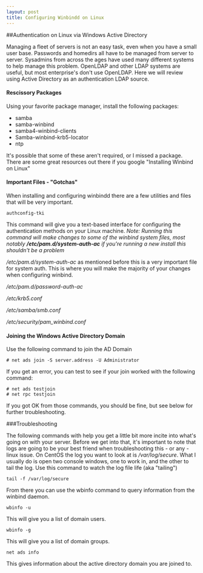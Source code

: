 ```yaml
---
layout: post
title: Configuring Winbindd on Linux  
---
```

##Authentication on Linux via Windows Active Directory

Managing a fleet of servers is not an easy task, even when you have a small user base. Passwords and homedirs all have to be managed from server to server. Sysadmins from across the ages have used many different systems to help manage this problem. OpenLDAP and other LDAP systems are useful, but most enterprise's don't use OpenLDAP. Here we will review using Active Directory as an authentication LDAP source. 

#### Rescissory Packages
Using your favorite package manager, install the following packages:

* samba
* samba-winbind
* samba4-winbind-clients
* Samba-winbind-krb5-locator
* ntp

It's possible that some of these aren't required, or I missed a package. There are some great resources out there if you google "Installing Winbind on Linux"

#### Important Files - "Gotchas"
When installing and configuring winbindd there are a few utilities and files that will be very important.

    authconfig-tki

This command will give you a text-based interface for configuring the authentication methods on your Linux machine. *Note: Running this command will make changes to some of the winbind system files, most notably **/etc/pam.d/system-auth-ac** if you're running a new install this shouldn't be a problem* 

*/etc/pam.d/system-auth-ac*
as mentioned before this is a very important file for system auth. This is where you will make the majority of your changes when configuring winbind.

*/etc/pam.d/password-auth-ac*

*/etc/krb5.conf*

*/etc/samba/smb.conf*

*/etc/security/pam_winbind.conf*


#### Joining the Windows Active Directory Domain

Use the following command to join the AD Domain

    # net ads join -S server.address -U Administrator

If you get an error, you can test to see if your join worked with the following command:

    # net ads testjoin
    # net rpc testjoin

If you got OK from those commands, you should be fine, but see below for further troubleshooting.


###Troubleshooting

The following commands with help you get a little bit more incite into what's going on with your server. Before we get into that, it's important to note that logs are going to be your best friend when troubleshooting this - or any - linux issue. On CentOS the log you want to look at is */var/log/secure*. What I usually do is open two console windows, one to work in, and the other to tail the log. Use this command to watch the log file life (aka "tailing")

    tail -f /var/log/secure

From there you can use the wbinfo command to query information from the winbind daemon.

    wbinfo -u 

This will give you a list of domain users.

    wbinfo -g 

This will give you a list of domain groups.

    net ads info

This gives information about the active directory domain you are joined to.
